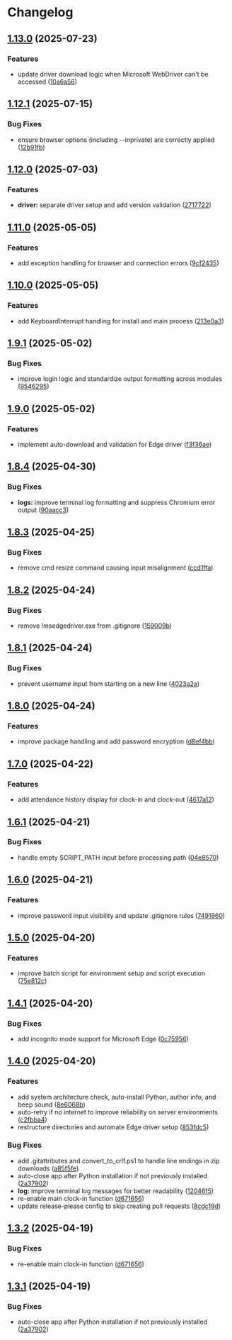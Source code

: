 # Changelog

## [1.13.0](https://github.com/kevlog/coci/compare/v1.12.1...v1.13.0) (2025-07-23)


### Features

* update driver download logic when Microsoft WebDriver can't be accessed ([10a6a56](https://github.com/kevlog/coci/commit/10a6a56ad0855172129158a5fb737164553dc2aa))

## [1.12.1](https://github.com/kevlog/coci/compare/v1.12.0...v1.12.1) (2025-07-15)


### Bug Fixes

* ensure browser options (including --inprivate) are correctly applied ([12b91fb](https://github.com/kevlog/coci/commit/12b91fb1999669311e458de071af9921c306e21a))

## [1.12.0](https://github.com/kevlog/coci/compare/v1.11.0...v1.12.0) (2025-07-03)


### Features

* **driver:** separate driver setup and add version validation ([2717722](https://github.com/kevlog/coci/commit/2717722075597eca3a09eb31b69278504d714ef5))

## [1.11.0](https://github.com/kevlog/coci/compare/v1.10.0...v1.11.0) (2025-05-05)


### Features

* add exception handling for browser and connection errors ([9cf2435](https://github.com/kevlog/coci/commit/9cf2435619de5119255e237a69a7ba31db94c6af))

## [1.10.0](https://github.com/kevlog/coci/compare/v1.9.1...v1.10.0) (2025-05-05)


### Features

* add KeyboardInterrupt handling for install and main process ([213e0a3](https://github.com/kevlog/coci/commit/213e0a3ffe577ea191384dfcda6e1a26133615b7))

## [1.9.1](https://github.com/kevlog/coci/compare/v1.9.0...v1.9.1) (2025-05-02)


### Bug Fixes

* improve login logic and standardize output formatting across modules ([9546295](https://github.com/kevlog/coci/commit/9546295839712595e065fb28448454f07f094c84))

## [1.9.0](https://github.com/kevlog/coci/compare/v1.8.4...v1.9.0) (2025-05-02)


### Features

* implement auto-download and validation for Edge driver ([f3f36ae](https://github.com/kevlog/coci/commit/f3f36ae0e44b82e7532785db0fe07158f8e0c305))

## [1.8.4](https://github.com/kevlog/coci/compare/v1.8.3...v1.8.4) (2025-04-30)


### Bug Fixes

* **logs:** improve terminal log formatting and suppress Chromium error output ([90aacc3](https://github.com/kevlog/coci/commit/90aacc35b0c908b0b658c3e6f3b790d0d5557524))

## [1.8.3](https://github.com/kevlog/coci/compare/v1.8.2...v1.8.3) (2025-04-25)


### Bug Fixes

* remove cmd resize command causing input misalignment ([ccd1ffa](https://github.com/kevlog/coci/commit/ccd1ffa03b624009570fdec79fad5fc9817a10e9))

## [1.8.2](https://github.com/kevlog/coci/compare/v1.8.1...v1.8.2) (2025-04-24)


### Bug Fixes

* remove !msedgedriver.exe from .gitignore ([159009b](https://github.com/kevlog/coci/commit/159009b7374886366ecec4a2020e512c738e711d))

## [1.8.1](https://github.com/kevlog/coci/compare/v1.8.0...v1.8.1) (2025-04-24)


### Bug Fixes

* prevent username input from starting on a new line ([4023a2a](https://github.com/kevlog/coci/commit/4023a2a14b8362836ce3695d4d2b92b671afac76))

## [1.8.0](https://github.com/kevlog/coci/compare/v1.7.0...v1.8.0) (2025-04-24)


### Features

* improve package handling and add password encryption ([d8ef4bb](https://github.com/kevlog/coci/commit/d8ef4bb9f8cc7ecf41786790cdfd0092ad788865))

## [1.7.0](https://github.com/kevlog/coci/compare/v1.6.1...v1.7.0) (2025-04-22)


### Features

* add attendance history display for clock-in and clock-out ([4617a12](https://github.com/kevlog/coci/commit/4617a127dda85e8e4cb96460b9bc4c632507aff4))

## [1.6.1](https://github.com/kevlog/coci/compare/v1.6.0...v1.6.1) (2025-04-21)


### Bug Fixes

* handle empty SCRIPT_PATH input before processing path ([04e8570](https://github.com/kevlog/coci/commit/04e857019614298fdb4b9bd7bc6135253bd2c214))

## [1.6.0](https://github.com/kevlog/coci/compare/v1.5.0...v1.6.0) (2025-04-21)


### Features

* improve password input visibility and update .gitignore rules ([7491960](https://github.com/kevlog/coci/commit/74919605881aab07bf08e60cf55ac9b3cc05e111))

## [1.5.0](https://github.com/kevlog/coci/compare/v1.4.1...v1.5.0) (2025-04-20)


### Features

* improve batch script for environment setup and script execution ([75e812c](https://github.com/kevlog/coci/commit/75e812c26bc6863497c60d87da4915a80fbbe6e1))

## [1.4.1](https://github.com/kevlog/coci/compare/v1.4.0...v1.4.1) (2025-04-20)


### Bug Fixes

* add incognito mode support for Microsoft Edge ([0c75956](https://github.com/kevlog/coci/commit/0c759565033ef9efbb9fd3bfcf86681ba901c369))

## [1.4.0](https://github.com/kevlog/coci/compare/v1.3.2...v1.4.0) (2025-04-20)


### Features

* add system architecture check, auto-install Python, author info, and beep sound ([8e6068b](https://github.com/kevlog/coci/commit/8e6068b41bedb15833ad2ff71a23343de08a7e36))
* auto-retry if no internet to improve reliability on server environments ([c2fbba4](https://github.com/kevlog/coci/commit/c2fbba4e26fe01d9a685d2d8272f4b66ba441f14))
* restructure directories and automate Edge driver setup ([853fdc5](https://github.com/kevlog/coci/commit/853fdc5a150a6e6a415972556dd5b90b7b83e3e2))


### Bug Fixes

* add .gitattributes and convert_to_crlf.ps1 to handle line endings in zip downloads ([a85f5fe](https://github.com/kevlog/coci/commit/a85f5febe4d362e10f6b955fbe3f211491ed950d))
* auto-close app after Python installation if not previously installed ([2a37902](https://github.com/kevlog/coci/commit/2a37902860e9bd17e56b58aa3faad6ff0f663c18))
* **log:** improve terminal log messages for better readability ([12046f5](https://github.com/kevlog/coci/commit/12046f5517f76ad98d7586cf0e07e5786998aaaf))
* re-enable main clock-in function ([d671656](https://github.com/kevlog/coci/commit/d671656cb12458dbadcbb1bc25df7fc4d5fa7dce))
* update release-please config to skip creating pull requests ([8cdc19d](https://github.com/kevlog/coci/commit/8cdc19d3a26bfe9d5dfea85ded72248fbe1f72d1))

## [1.3.2](https://github.com/kevlog/coci/compare/v1.3.1...v1.3.2) (2025-04-19)


### Bug Fixes

* re-enable main clock-in function ([d671656](https://github.com/kevlog/coci/commit/d671656cb12458dbadcbb1bc25df7fc4d5fa7dce))

## [1.3.1](https://github.com/kevlog/coci/compare/v1.3.0...v1.3.1) (2025-04-19)


### Bug Fixes

* auto-close app after Python installation if not previously installed ([2a37902](https://github.com/kevlog/coci/commit/2a37902860e9bd17e56b58aa3faad6ff0f663c18))

